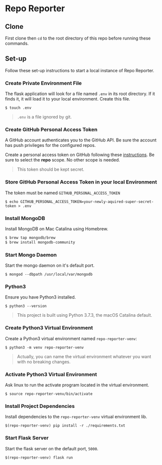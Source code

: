 # Repo Reporter

## Clone

First clone then `cd` to the root directory of this repo before running these commands.

## Set-up

Follow these set-up instructions to start a local instance of Repo Reporter.

### Create Private Environment File

The flask application will look for a file named `.env` in its root directory. If it finds it, it will load it to your local environment. Create this file.

`$ touch .env`

> `.env` is a file ignored by git.

### Create GitHub Personal Access Token

A GitHub account authenticates you to the GitHub API. Be sure the account has push privileges for the configured repos.

Create a personal access token on GitHub following these [instructions](https://help.github.com/en/github/authenticating-to-github/creating-a-personal-access-token-for-the-command-line). Be sure to select the **repo** scope. No other scope is needed.

> This token should be kept secret.

### Store GitHub Personal Access Token in your local Environment

The token must be named `GITHUB_PERSONAL_ACCESS_TOKEN`

`$ echo GITHUB_PERSONAL_ACCESS_TOKEN=your-newly-aquired-super-secret-token > .env`

### Install MongoDB

Install MongoDB on Mac Catalina using Homebrew.

```sh
$ brew tap mongodb/brew
$ brew install mongodb-community
```

### Start Mongo Daemon

Start the mongo daemon on it's default port.

`$ mongod --dbpath /usr/local/var/mongodb`

### Python3

Ensure you have Python3 installed.

`$ python3 --version`

> This project is built using Python 3.7.3, the macOS Catalina default.

### Create Python3 Virtual Environment

Create a Python3 virtual environment named `repo-reporter-venv`:

`$ python3 -m venv repo-reporter-venv`

> Actually, you can name the virtual environment whatever you want with no breaking changes.

### Activate Python3 Virtual Environment

Ask linux to run the activate program located in the virtual environment.

`$ source repo-reporter-venv/bin/activate`

### Install Project Dependencies

Install dependencies to the `repo-reporter-venv` virtual environment lib.

`$(repo-reporter-venv) pip install -r ./requirements.txt`

### Start Flask Server

Start the flask server on the default port, `5000`.

`$(repo-reporter-venv) flask run`
